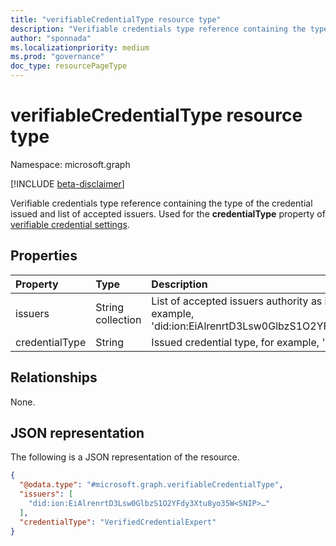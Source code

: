 ```yaml
---
title: "verifiableCredentialType resource type"
description: "Verifiable credentials type reference containing the type of the credential issued and list of accepted issuers."
author: "sponnada"
ms.localizationpriority: medium
ms.prod: "governance"
doc_type: resourcePageType
---
```


# verifiableCredentialType resource type

Namespace: microsoft.graph

[!INCLUDE [beta-disclaimer](../../includes/beta-disclaimer.md)]

Verifiable credentials type reference containing the type of the credential issued and list of accepted issuers.
Used for the **credentialType** property of [verifiable credential settings](verifiablecredentialsettings.md).


## Properties
|Property|Type|Description|
|:---|:---|:---|
|issuers|String collection| List of accepted issuers authority as identified by DID, for example, 'did:ion:EiAlrenrtD3Lsw0GlbzS1O2YFdy3Xtu8yo35W\<SNIP\>...' |
|credentialType|String| Issued credential type, for example, 'BusinessCardCredential'|

## Relationships
None.

## JSON representation
The following is a JSON representation of the resource.
<!-- {
  "blockType": "resource",
  "@odata.type": "microsoft.graph.verifiableCredentialType"
}
-->
``` json
{
  "@odata.type": "#microsoft.graph.verifiableCredentialType",
  "issuers": [
    "did:ion:EiAlrenrtD3Lsw0GlbzS1O2YFdy3Xtu8yo35W<SNIP>…"
  ],
  "credentialType": "VerifiedCredentialExpert"
}
```